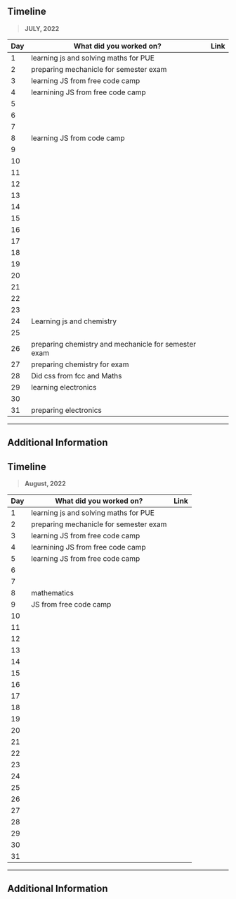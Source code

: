 ## Timeline

> **JULY, 2022**

| Day | What did you worked on?               | Link |
| --- | ------------------------------------- | ---- |
| 1   | learning js and solving maths for PUE |      |
| 2   |preparing mechanicle for semester exam|      |
| 3   | learning JS from free code camp                                      |      |
| 4   |learnining JS from free code camp                                       |      |
| 5   |                                       |      |
| 6   |                                       |      |
| 7   |                                       |      |
| 8   | learning JS from code camp            |      |
| 9   |                                       |      |
| 10  |                                       |      |
| 11  |                                       |      |
| 12  |                                       |      |
| 13  |                                       |      |
| 14  |                                       |      |
| 15  |                                       |      |
| 16  |                                       |      |
| 17  |                                       |      |
| 18  |                                       |      |
| 19  |                                       |      |
| 20  |                                       |      |
| 21  |                                       |      |
| 22  |                                       |      |
| 23  |                                       |      |
| 24  |Learning js and chemistry                                      |      |
| 25  |                                       |      |
| 26  |preparing chemistry and mechanicle for  semester exam |      |
| 27  |preparing chemistry for exam                                        |      |
| 28  | Did css from fcc and Maths        |      |
| 29  | learning electronics                  |      |
| 30  |                                       |      |
| 31  |preparing electronics                                       |      |

---

## Additional Information

## Timeline

> **August, 2022**

| Day | What did you worked on?               | Link |
| --- | ------------------------------------- | ---- |
| 1   | learning js and solving maths for PUE |      |
| 2   |preparing mechanicle for semester exam|      |
| 3   | learning JS from free code camp                                      |      |
| 4   |learnining JS from free code camp                                       |      |
| 5   |learning JS from free code camp                                     |      |
| 6   |                                       |      |
| 7   |                                       |      |
| 8   |mathematics                                       |      |
| 9   |JS from free code camp                                      |      |
| 10  |                                       |      |
| 11  |                                       |      |
| 12  |                                       |      |
| 13  |                                       |      |
| 14  |                                       |      |
| 15  |                                       |      |
| 16  |                                       |      |
| 17  |                                       |      |
| 18  |                                       |      |
| 19  |                                       |      |
| 20  |                                       |      |
| 21  |                                       |      |
| 22  |                                       |      |
| 23  |                                       |      |
| 24  |                                 |      |
| 25  |                                       |      |
| 26  |                                      |      |
| 27  |                                      |      |
| 28  |                                      |      |
| 29  |                                        |      |
| 30  |                                       |      |
| 31  |                                       |      |

---

## Additional Information

